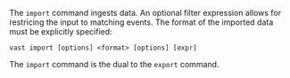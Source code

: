 The `import` command ingests data. An optional filter expression allows for
restricing the input to matching events. The format of the imported data must
be explicitly specified:

```
vast import [options] <format> [options] [expr]
```

The `import` command is the dual to the `export` command.
